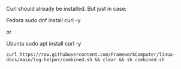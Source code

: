 
Curl should already be installed.
But just in case:

Fedora
sudo dnf install curl -y

or

Ubuntu
sudo apt install curl -y


```
curl https://raw.githubusercontent.com/FrameworkComputer/linux-docs/main/log-helper/combined.sh && clear && sh combined.sh
```
